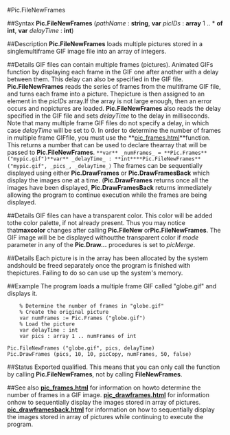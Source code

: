 
#Pic.FileNewFrames

##Syntax
**Pic.FileNewFrames** (_pathName_ : **string**, **var** _picIDs_ : **array** 1 .. * **of int**, **var** _delayTime_ : **int**)



##Description
**Pic.FileNewFrames** loads multiple pictures stored in a singlemultiframe GIF image file into an array of integers.



##Details
GIF files can contain multiple frames (pictures).  Animated GIFs function by displaying each frame in the GIF one after another with a delay between them.  This delay can also be specified in the GIF file.
**Pic.FileNewFrames** reads the series of frames from the multiframe GIF file, and turns each frame into a picture.  Thepicture is then assigned to an element in the _picIDs_ array.If the array is not large enough, then an error occurs and nopictures are loaded.
**Pic.FileNewFrames** also reads the delay specified in the GIF file and sets _delayTime_ to the delay in milliseconds.  Note that many multiple frame GIF files do not specify a delay, in which case _delayTime_ will be set to 0.
In order to determine the number of frames in multiple frame GIFfile, you must use the **[pic_frames.html](Pic.Frames)**function.  This returns a number that can be used to declare thearray that will be passed to **Pic.FileNewFrames**.
`**var** _numFrames_ = **Pic.Frames** ("mypic.gif")**var** _delayTime_ : **int****Pic.FileNewFrames** ("mypic.gif", _pics_, _delayTime_)`
The frames can be sequentially displayed using either **Pic.DrawFrames** or **Pic.DrawFramesBack** which display the images one at a time. (**Pic.DrawFrames** returns once all the images have been displayed, **Pic.DrawFramesBack** returns immediately allowing the program to continue execution while the frames are being displayed.



##Details
GIF files can have a transparent color.  This color will be added tothe color palette, if not already present.  Thus you may notice that**maxcolor** changes after calling **Pic.FileNew** or**Pic.FileNewFrames**.  The GIF image will be be displayed withoutthe transparent color if _mode_ parameter in any of the **Pic.Draw...** procedures is set to _picMerge_.



##Details
Each picture is in the array has been allocated by the system andshould be freed separately once the program is finished with thepictures.  Failing to do so can use up the system's memory.



##Example
The program loads a multiple frame GIF called "globe.gif" and displays it.


        % Determine the number of frames in "globe.gif"
        % Create the original picture
        var numFrames := Pic.Frames ("globe.gif")
        % Load the picture
        var delayTime : int
        var pics : array 1 .. numFrames of int

	Pic.FileNewFrames ("globe.gif", pics, delayTime)
	Pic.DrawFrames (pics, 10, 10, picCopy, numFrames, 50, false)
##Status
Exported qualified.
This means that you can only call the function by calling **Pic.FileNewFrames**, not by calling **FileNewFrames**.



##See also
**[pic_frames.html](Pic.Frames)** for information on howto determine the number of frames in a GIF image.
**[pic_drawframes.html](Pic.DrawFrames)** for information onhow to sequentially display the images stored in array of pictures.
**[pic_drawframesback.html](Pic.DrawFramesBack)** for information on how to sequentially display the images stored in array of pictures while continuing to execute the program.


